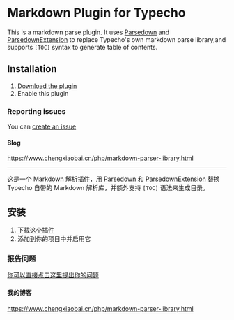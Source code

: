 Markdown Plugin for Typecho
=========================

This is a markdown parse plugin. 
It uses [Parsedown](https://github.com/erusev/parsedown) and [ParsedownExtension](https://github.com/mrgeneralgoo/parsedown-extension) to replace Typecho's own markdown parse library,and supports `[TOC]` syntax to generate table of contents.

## Installation

1. [Download the plugin](https://github.com/mrgeneralgoo/typecho-markdown/archive/master.zip)
2. Enable this plugin

### Reporting issues

You can [create an issue](https://github.com/mrgeneralgoo/typecho-markdown/issues/new)

####  Blog

https://www.chengxiaobai.cn/php/markdown-parser-library.html

------

这是一个 Markdown 解析插件，用 [Parsedown](https://github.com/erusev/parsedown) 和 [ParsedownExtension](https://github.com/mrgeneralgoo/parsedown-extension) 替换 Typecho 自带的 Markdown 解析库，并额外支持 `[TOC]` 语法来生成目录。

## 安装

1. [下载这个插件](https://github.com/mrgeneralgoo/typecho-markdown/archive/master.zip)
2. 添加到你的项目中并启用它

### 报告问题

[你可以直接点击这里提出你的问题](https://github.com/mrgeneralgoo/typecho-markdown/issues/new)

#### 我的博客
https://www.chengxiaobai.cn/php/markdown-parser-library.html